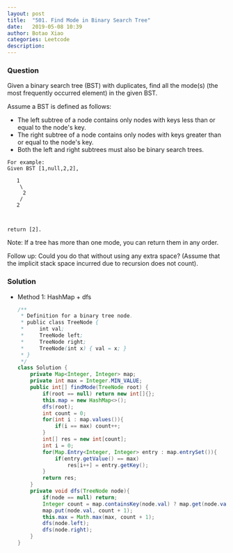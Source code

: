 ```yaml
---
layout: post
title:  "501. Find Mode in Binary Search Tree"
date:   2019-05-08 10:39
author: Botao Xiao
categories: Leetcode
description:
---
```

### Question
Given a binary search tree (BST) with duplicates, find all the mode(s) (the most frequently occurred element) in the given BST.

Assume a BST is defined as follows:
* The left subtree of a node contains only nodes with keys less than or equal to the node's key.
* The right subtree of a node contains only nodes with keys greater than or equal to the node's key.
* Both the left and right subtrees must also be binary search trees.

 
```
For example:
Given BST [1,null,2,2],

   1
    \
     2
    /
   2

 

return [2].
```

Note: If a tree has more than one mode, you can return them in any order.

Follow up: Could you do that without using any extra space? (Assume that the implicit stack space incurred due to recursion does not count).

### Solution
* Method 1: HashMap + dfs
	```Java
	/**
	 * Definition for a binary tree node.
	 * public class TreeNode {
	 *     int val;
	 *     TreeNode left;
	 *     TreeNode right;
	 *     TreeNode(int x) { val = x; }
	 * }
	 */
	class Solution {
		private Map<Integer, Integer> map;
		private int max = Integer.MIN_VALUE;
		public int[] findMode(TreeNode root) {
			if(root == null) return new int[]{};
			this.map = new HashMap<>();
			dfs(root);
			int count = 0;
			for(int i : map.values()){
				if(i == max) count++;
			}
			int[] res = new int[count];
			int i = 0;
			for(Map.Entry<Integer, Integer> entry : map.entrySet()){
				if(entry.getValue() == max)
					res[i++] = entry.getKey();
			}
			return res;
		}
		private void dfs(TreeNode node){
			if(node == null) return;
			Integer count = map.containsKey(node.val) ? map.get(node.val): 0;
			map.put(node.val, count + 1);
			this.max = Math.max(max, count + 1);
			dfs(node.left);
			dfs(node.right);
		}
	}
	```